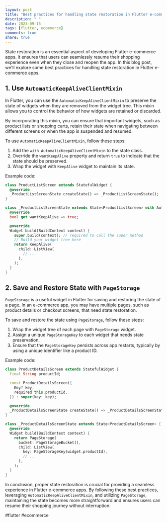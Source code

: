 ```yaml
---
layout: post
title: "Best practices for handling state restoration in Flutter e-commerce apps"
description: " "
date: 2023-09-15
tags: [flutter, ecommerce]
comments: true
share: true
---
```


State restoration is an essential aspect of developing Flutter e-commerce apps. It ensures that users can seamlessly resume their shopping experience even when they close and reopen the app. In this blog post, we'll explore some best practices for handling state restoration in Flutter e-commerce apps.

## 1. Use `AutomaticKeepAliveClientMixin` ##

In Flutter, you can use the `AutomaticKeepAliveClientMixin` to preserve the state of widgets when they are removed from the widget tree. This mixin allows you to control the behavior of how widgets are retained or discarded.

By incorporating this mixin, you can ensure that important widgets, such as product lists or shopping carts, retain their state when navigating between different screens or when the app is suspended and resumed.

To use `AutomaticKeepAliveClientMixin`, follow these steps:

1. Add the `with AutomaticKeepAliveClientMixin` to the state class.
2. Override the `wantKeepAlive` property and return `true` to indicate that the state should be preserved.
3. Wrap the widget with `KeepAlive` widget to maintain its state.

Example code:

```dart
class ProductListScreen extends StatefulWidget {
  @override
  _ProductListScreenState createState() => _ProductListScreenState();
}

class _ProductListScreenState extends State<ProductListScreen> with AutomaticKeepAliveClientMixin {
  @override
  bool get wantKeepAlive => true;

  @override
  Widget build(BuildContext context) {
    super.build(context); // required to call the super method
    // Build your widget tree here
    return KeepAlive(
      child: ListView(
        // ...
      ),
    );
  }
}
```

## 2. Save and Restore State with `PageStorage` ##

`PageStorage` is a useful widget in Flutter for saving and restoring the state of a page. In an e-commerce app, you may have multiple pages, such as product details or checkout screens, that need state restoration.

To save and restore the state using `PageStorage`, follow these steps:

1. Wrap the widget tree of each page with `PageStorage` widget.
2. Assign a unique `PageStorageKey` to each widget that needs state preservation.
3. Ensure that the `PageStorageKey` persists across app restarts, typically by using a unique identifier like a product ID.

Example code:

```dart
class ProductDetailsScreen extends StatefulWidget {
  final String productId;

  const ProductDetailsScreen({
    Key? key,
    required this.productId,
  }) : super(key: key);

  @override
  _ProductDetailsScreenState createState() => _ProductDetailsScreenState();
}

class _ProductDetailsScreenState extends State<ProductDetailsScreen> {
  @override
  Widget build(BuildContext context) {
    return PageStorage(
      bucket: PageStorageBucket(),
      child: ListView(
        key: PageStorageKey(widget.productId),
        // ...
      ),
    );
  }
}
```

In conclusion, proper state restoration is crucial for providing a seamless experience in Flutter e-commerce apps. By following these best practices, leveraging `AutomaticKeepAliveClientMixin`, and utilizing `PageStorage`, maintaining the state becomes more straightforward and ensures users can resume their shopping journey without interruption.

#flutter #ecommerce